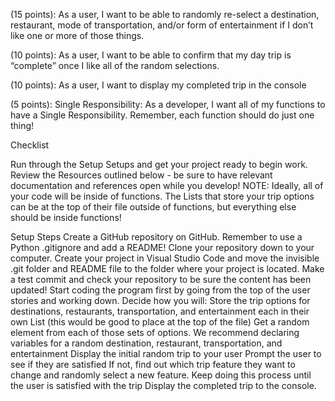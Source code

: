 <!-- (5 points): As a developer, I want to make at least three commits with descriptive messages 

(5 points):  As a developer, I want to store my destinations, restaurants, mode of transportation, and entertainment in their own separate Lists. 

(5 points): As a user, I want a destination to be randomly selected for my day trip. 

(5 points): As a user, I want a restaurant to be randomly selected for my day trip

(5 points): As a user, I want a mode of transportation to be randomly selected for my day trip. 

(5 points): As a user, I want a form of entertainment to be randomly selected for my day trip. -->

(15 points): As a user, I want to be able to randomly re-select a destination, restaurant, mode of transportation, and/or form of entertainment if I don’t like one or more of those things.

(10 points): As a user, I want to be able to confirm that my day trip is “complete” once I like all of the random selections.

(10  points): As a user, I want to display my completed trip in the console

(5 points): Single Responsibility: As a developer, I want all of my functions to have a Single Responsibility. Remember, each function should do just one thing! 
 
Checklist

Run through the Setup Setups and get your project ready to begin work.
Review the Resources outlined below - be sure to have relevant documentation and references open while you develop!
NOTE: Ideally, all of your code will be inside of functions. The Lists that store your trip options can be at the top of their file outside of functions, but everything else should be inside functions!

Setup Steps
Create a GitHub repository on GitHub. Remember to use a Python .gitignore and add a README!
Clone your repository down to your computer.
Create your project in Visual Studio Code and move the invisible .git folder and README file to the folder where your project is located.
Make a test commit and check your repository to be sure the content has been updated!
Start coding the program first by going from the top of the user stories and working down. Decide how you will:
Store the trip options for destinations, restaurants, transportation, and entertainment each in their own List (this would be good to place at the top of the file)
Get a random element from each of those sets of options. We recommend declaring variables for a random destination, restaurant, transportation, and entertainment
Display the initial random trip to your user
Prompt the user to see if they are satisfied
If not, find out which trip feature they want to change and randomly select a new feature.
Keep doing this process until the user is satisfied with the trip
Display the completed trip to the console.
